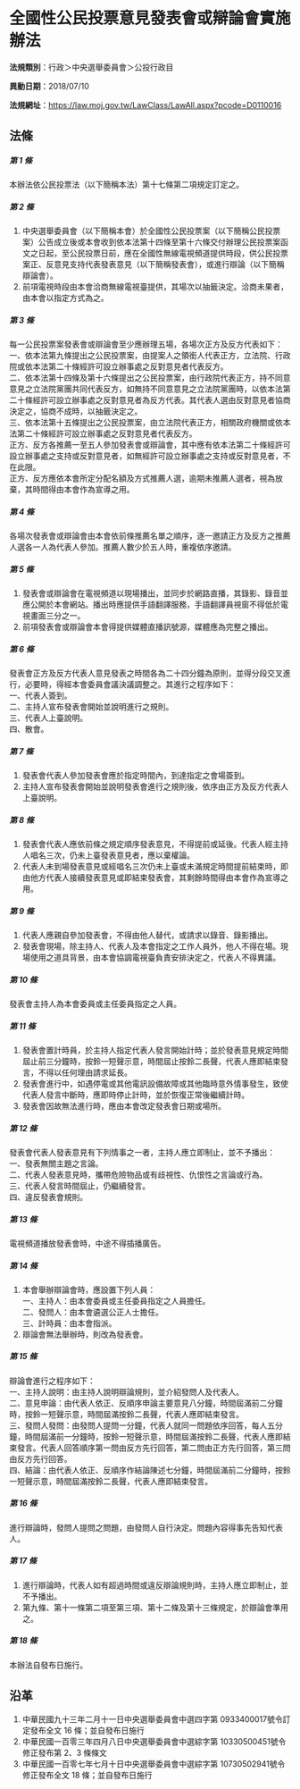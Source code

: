 # 全國性公民投票意見發表會或辯論會實施辦法




**法規類別**：行政＞中央選舉委員會＞公投行政目

**異動日期**：2018/07/10  

**法規網址**：https://law.moj.gov.tw/LawClass/LawAll.aspx?pcode=D0110016



## 法條
##### 第 1 條
本辦法依公民投票法（以下簡稱本法）第十七條第二項規定訂定之。

##### 第 2 條
1. 中央選舉委員會（以下簡稱本會）於全國性公民投票案（以下簡稱公民投票案）公告成立後或本會收到依本法第十四條至第十六條交付辦理公民投票案函文之日起，至公民投票日前，應在全國性無線電視頻道提供時段，供公民投票案正、反意見支持代表發表意見（以下簡稱發表會），或進行辯論（以下簡稱辯論會）。
1. 前項電視時段由本會洽商無線電視臺提供，其場次以抽籤決定。洽商未果者，由本會以指定方式為之。

##### 第 3 條
每一公民投票案發表會或辯論會至少應辦理五場，各場次正方及反方代表如下：  
一、依本法第九條提出之公民投票案，由提案人之領銜人代表正方，立法院、行政院或依本法第二十條經許可設立辦事處之反對意見者代表反方。  
二、依本法第十四條及第十六條提出之公民投票案，由行政院代表正方，持不同意意見之立法院黨團共同代表反方，如無持不同意意見之立法院黨團時，以依本法第二十條經許可設立辦事處之反對意見者為反方代表。其代表人選由反對意見者協商決定之，協商不成時，以抽籤決定之。  
三、依本法第十五條提出之公民投票案，由立法院代表正方，相關政府機關或依本法第二十條經許可設立辦事處之反對意見者代表反方。  
正方、反方各推薦一至五人參加發表會或辯論會，其中應有依本法第二十條經許可設立辦事處之支持或反對意見者，如無經許可設立辦事處之支持或反對意見者，不在此限。  
正方、反方應依本會所定分配名額及方式推薦人選，逾期未推薦人選者，視為放棄，其時間得由本會作為宣導之用。

##### 第 4 條
各場次發表會或辯論會由本會依前條推薦名單之順序，逐一邀請正方及反方之推薦人選各一人為代表人參加。推薦人數少於五人時，重複依序邀請。

##### 第 5 條
1. 發表會或辯論會在電視頻道以現場播出，並同步於網路直播，其錄影、錄音並應公開於本會網站。播出時應提供手語翻譯服務，手語翻譯員視窗不得低於電視畫面三分之一。
1. 前項發表會或辯論會本會得提供媒體直播訊號源，媒體應為完整之播出。

##### 第 6 條
發表會正方及反方代表人意見發表之時間各為二十四分鐘為原則，並得分段交叉進行，必要時，得經本會委員會議決議調整之。其進行之程序如下：  
一、代表人簽到。  
二、主持人宣布發表會開始並說明進行之規則。  
三、代表人上臺說明。  
四、散會。

##### 第 7 條
1. 發表會代表人參加發表會應於指定時間內，到達指定之會場簽到。
1. 主持人宣布發表會開始並說明發表會進行之規則後，依序由正方及反方代表人上臺說明。

##### 第 8 條
1. 發表會代表人應依前條之規定順序發表意見，不得提前或延後。代表人經主持人唱名三次，仍未上臺發表意見者，應以棄權論。
1. 代表人未到場發表意見或經唱名三次仍未上臺或未滿規定時間提前結束時，即由他方代表人接續發表意見或即結束發表會，其剩餘時間得由本會作為宣導之用。

##### 第 9 條
1. 代表人應親自參加發表會，不得由他人替代，或請求以錄音、錄影播出。
1. 發表會現場，除主持人、代表人及本會指定之工作人員外，他人不得在場。現場使用之道具背景，由本會協調電視臺負責安排決定之，代表人不得異議。

##### 第 10 條
發表會主持人為本會委員或主任委員指定之人員。

##### 第 11 條
1. 發表會置計時員，於主持人指定代表人發言開始計時；並於發表意見規定時間屆止前三分鐘時，按鈴一短聲示意，時間屆止按鈴二長聲，代表人應即結束發言，不得以任何理由請求延長。
1. 發表會進行中，如遇停電或其他電訊設備故障或其他臨時意外情事發生，致使代表人發言中斷時，應即時停止計時，並於恢復正常後繼續計時。
1. 發表會因故無法進行時，應由本會改定發表會日期或場所。

##### 第 12 條
發表會代表人發表意見有下列情事之一者，主持人應立即制止，並不予播出：  
一、發表無關主題之言論。  
二、代表人發表意見時，攜帶危險物品或有歧視性、仇恨性之言論或行為。  
三、代表人發言時間屆止，仍繼續發言。  
四、違反發表會規則。

##### 第 13 條
電視頻道播放發表會時，中途不得插播廣告。

##### 第 14 條
1. 本會舉辦辯論會時，應設置下列人員：  
一、主持人：由本會委員或主任委員指定之人員擔任。  
二、發問人：由本會遴選公正人士擔任。  
三、計時員：由本會指派。
1. 辯論會無法舉辦時，則改為發表會。

##### 第 15 條
辯論會進行之程序如下：  
一、主持人說明：由主持人說明辯論規則，並介紹發問人及代表人。  
二、意見申論：由代表人依正、反順序申論主要意見八分鐘，時間屆滿前二分鐘時，按鈴一短聲示意，時間屆滿按鈴二長聲，代表人應即結束發言。  
三、發問人發問：由發問人提問一分鐘，代表人就同一問題依序回答，每人五分鐘，時間屆滿前一分鐘時，按鈴一短聲示意，時間屆滿按鈴二長聲，代表人應即結束發言。代表人回答順序第一問由反方先行回答，第二問由正方先行回答，第三問由反方先行回答。  
四、結論：由代表人依正、反順序作結論陳述七分鐘，時間屆滿前二分鐘時，按鈴一短聲示意，時間屆滿按鈴二長聲，代表人應即結束發言。

##### 第 16 條
進行辯論時，發問人提問之問題，由發問人自行決定。問題內容得事先告知代表人。

##### 第 17 條
1. 進行辯論時，代表人如有超過時間或違反辯論規則時，主持人應立即制止，並不予播出。
1. 第九條、第十一條第二項至第三項、第十二條及第十三條規定，於辯論會準用之。

##### 第 18 條
本辦法自發布日施行。

## 沿革
1. 中華民國九十三年二月十一日中央選舉委員會中選四字第 0933400017號令訂定發布全文 16 條；並自發布日施行
1. 中華民國一百零三年四月八日中央選舉委員會中選綜字第 10330500451號令修正發布第 2、3 條條文
1. 中華民國一百零七年七月十日中央選舉委員會中選綜字第 10730502941號令修正發布全文 18 條；並自發布日施行
